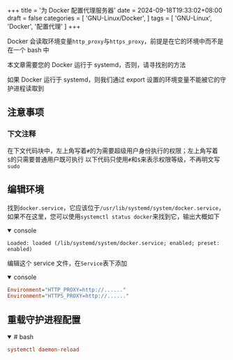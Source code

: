 +++
title = '为 Docker 配置代理服务器'
date = 2024-09-18T19:33:02+08:00
draft = false
categories = [
    'GNU-Linux/Docker',
]
tags = [
    'GNU-Linux',
    'Docker',
    '配置代理'
]
+++

Docker 会读取环境变量`http_proxy`与`https_proxy`，前提是在它的环境中而不是在一个 bash 中

本文章需要您的 Docker 运行于 systemd，否则，请寻找别的方法

如果 Docker 运行于 systemd，则我们通过 export 设置的环境变量不能被它的守护进程读取到

## 注意事项
### 下文注释
在下文代码块中，左上角写着`#`的为需要超级用户身份执行的权限；左上角写着`$`的只需要普通用户既可执行
以下代码只使用`#`和`$`来表示权限等级，不再明文写`sudo`

## 编辑环境
找到`docker.service`，它应该位于`/usr/lib/systemd/system/docker.service`，如果不在这里，您可以使用`systemctl status docker`来找到它，输出大概如下

<details open="open">

<summary>console</summary>

```console
Loaded: loaded (/lib/systemd/system/docker.service; enabled; preset: enabled)
```

</details>

编辑这个 service 文件，在`Service`表下添加

<details open="open">

<summary>console</summary>

```ini
Environment="HTTP_PROXY=http://......"
Environment="HTTPS_PROXY=http://......"
```

</details>

## 重载守护进程配置
<details open="open">

<summary># bash</summary>

```ini
systemctl daemon-reload
```

</details>
